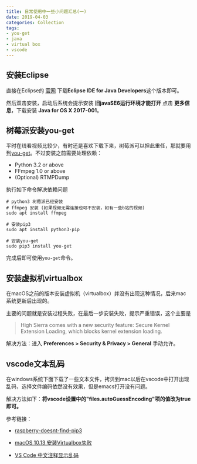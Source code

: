 ```yaml
---
title: 日常使用中一些小问题汇总(一)
date: 2019-04-03
categories: Collection
tags:
- you-get
- java
- virtual box
- vscode
---
```


## 安装Eclipse

直接在Eclipse的 [官网](http://www.eclipse.org/downloads/packages/) 下载**Eclipse IDE for Java Developers**这个版本即可。

然后双击安装，启动后系统会提示安装 **旧javaSE6运行环境才能打开** 点击 **更多信息**，下载安装 **Java for OS X 2017-001**。

<!--more-->

## 树莓派安装you-get

平时在线看视频比较少，有时还是喜欢下载下来，树莓派可以担此重任，那就要用到[you-get](https://github.com/soimort/you-get)。不过安装之前需要处理依赖：

- Python 3.2 or above
- FFmpeg 1.0 or above
- (Optional) RTMPDump

执行如下命令解决依赖问题

```shell
# python3 树莓派已经安装
# ffmpeg 安装 (如果视频无需连接也可不安装，如有一些b站的视频)
sudo apt install ffmpeg

# 安装pip3
sudo apt install python3-pip

# 安装you-get
sudo pip3 install you-get
```

完成后即可使用`you-get`命令。

## 安装虚拟机virtualbox

在macOS之前的版本安装虚拟机（virtualbox）并没有出现这种情况，后来mac系统更新后出现的。

主要的问题就是安装过程失败，在最后一步安装失败，提示严重错误，这个主要是

> High Sierra comes with a new security feature: Secure Kernel Extension Loading, which blocks kernel extension loading.

解决方法：进入 **Preferences > Security & Privacy > General** 手动允许。

## vscode文本乱码

在windows系统下面下载了一些文本文件，拷贝到mac以后在vscode中打开出现乱码，选择文件编码依然没有效果，但是emacs打开没有问题。

解决方法如下：**将vscode设置中的"files.autoGuessEncoding"项的值改为true即可。**

参考链接：

- [raspberry-doesnt-find-pip3](https://stackoverflow.com/questions/53195375/raspberry-doesnt-find-pip3)

- [macOS 10.13 安装Virtualbox失败](https://www.jianshu.com/p/dc021a7196cd)

- [VS Code 中文注释显示乱码](https://www.zhihu.com/question/34415763/answer/162916517)
